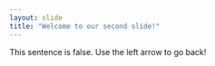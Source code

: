```yaml
---
layout: slide
title: "Welcome to our second slide!"
---
```

This sentence is false.
Use the left arrow to go back!

